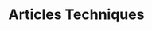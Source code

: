 ---
title: Articles Techniques
type: docs
weight: 85
url: /java/technical-articles/
lastmod: "2022-01-27"
---